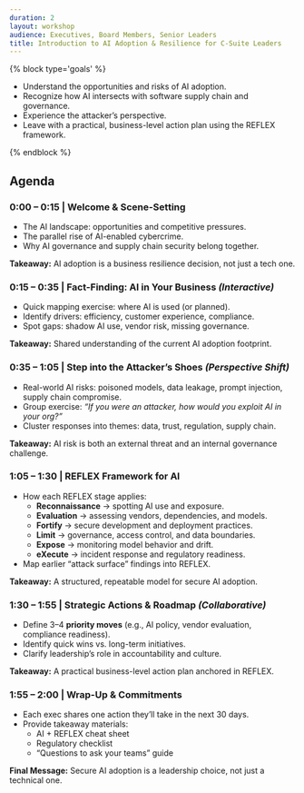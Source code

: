```yaml
---
duration: 2
layout: workshop
audience: Executives, Board Members, Senior Leaders
title: Introduction to AI Adoption & Resilience for C-Suite Leaders 
---
```


{% block type='goals' %}

- Understand the opportunities and risks of AI adoption.
- Recognize how AI intersects with software supply chain and governance.
- Experience the attacker’s perspective.
- Leave with a practical, business-level action plan using the REFLEX framework.

{% endblock %}



## Agenda

### 0:00 – 0:15 | Welcome & Scene-Setting
- The AI landscape: opportunities and competitive pressures.
- The parallel rise of AI-enabled cybercrime.
- Why AI governance and supply chain security belong together.

**Takeaway:** AI adoption is a business resilience decision, not just a tech one.


### 0:15 – 0:35 | Fact-Finding: AI in Your Business *(Interactive)*
- Quick mapping exercise: where AI is used (or planned).
- Identify drivers: efficiency, customer experience, compliance.
- Spot gaps: shadow AI use, vendor risk, missing governance.

**Takeaway:** Shared understanding of the current AI adoption footprint.



### 0:35 – 1:05 | Step into the Attacker’s Shoes *(Perspective Shift)*
- Real-world AI risks: poisoned models, data leakage, prompt injection, supply chain compromise.
- Group exercise: *“If you were an attacker, how would you exploit AI in your org?”*
- Cluster responses into themes: data, trust, regulation, supply chain.

**Takeaway:** AI risk is both an external threat and an internal governance challenge.


### 1:05 – 1:30 | REFLEX Framework for AI
- How each REFLEX stage applies:
    - **Reconnaissance** → spotting AI use and exposure.
    - **Evaluation** → assessing vendors, dependencies, and models.
    - **Fortify** → secure development and deployment practices.
    - **Limit** → governance, access control, and data boundaries.
    - **Expose** → monitoring model behavior and drift.
    - **eXecute** → incident response and regulatory readiness.
- Map earlier “attack surface” findings into REFLEX.

**Takeaway:** A structured, repeatable model for secure AI adoption.



### 1:30 – 1:55 | Strategic Actions & Roadmap *(Collaborative)*
- Define 3–4 **priority moves** (e.g., AI policy, vendor evaluation, compliance readiness).
- Identify quick wins vs. long-term initiatives.
- Clarify leadership’s role in accountability and culture.

**Takeaway:** A practical business-level action plan anchored in REFLEX.


### 1:55 – 2:00 | Wrap-Up & Commitments
- Each exec shares one action they’ll take in the next 30 days.
- Provide takeaway materials:
    - AI + REFLEX cheat sheet
    - Regulatory checklist
    - “Questions to ask your teams” guide

**Final Message:** Secure AI adoption is a leadership choice, not just a technical one.  
